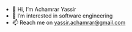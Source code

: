 - 👋 Hi, I’m Achamrar Yassir
- 👀 I’m interested in software engineering
- 📫 Reach me on yassir.achamrar@gmail.com



